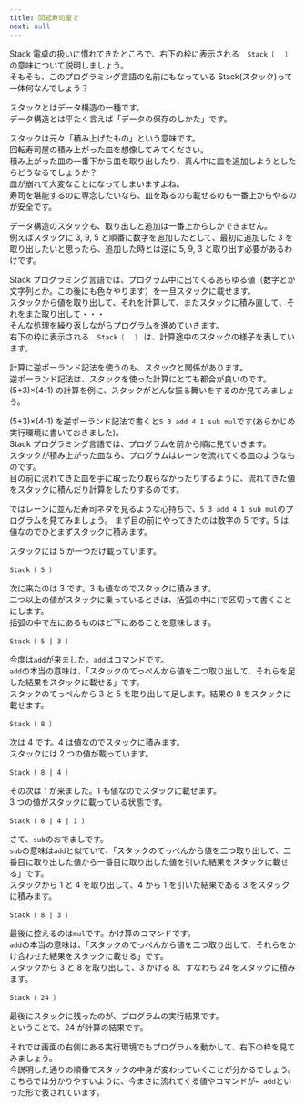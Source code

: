 ```yaml
---
title: 回転寿司屋で
next: null
---
```


Stack 電卓の扱いに慣れてきたところで、右下の枠に表示される　`Stack〔 ` ` 〕` の意味について説明しましょう。  
そもそも、このプログラミング言語の名前にもなっている Stack(スタック)って一体何なんでしょう？

スタックとはデータ構造の一種です。  
データ構造とは平たく言えば「データの保存のしかた」です。

スタックは元々「積み上げたもの」という意味です。  
回転寿司屋の積み上がった皿を想像してみてください。  
積み上がった皿の一番下から皿を取り出したり、真ん中に皿を追加しようとしたらどうなるでしょうか？  
皿が崩れて大変なことになってしまいますよね。  
寿司を堪能するのに専念したいなら、皿を取るのも載せるのも一番上からやるのが安全です。

データ構造のスタックも、取り出しと追加は一番上からしかできません。  
例えばスタックに 3, 9, 5 と順番に数字を追加したとして、最初に追加した 3 を取り出したいと思ったら、追加した時とは逆に 5, 9, 3 と取り出す必要があるわけです。

Stack プログラミング言語では、プログラム中に出てくるあらゆる値（数字とか文字列とか。この後にも色々やります）を一旦スタックに載せます。  
スタックから値を取り出して、それを計算して、またスタックに積み直して、それをまた取り出して・・・  
そんな処理を繰り返しながらプログラムを進めていきます。  
右下の枠に表示される　`Stack〔 ` ` 〕` は、計算途中のスタックの様子を表しています。

計算に逆ポーランド記法を使うのも、スタックと関係があります。  
逆ポーランド記法は、スタックを使った計算にとても都合が良いのです。  
(5+3)×(4-1) の計算を例に、スタックがどんな振る舞いをするのか見てみましょう。

(5+3)×(4-1) を逆ポーランド記法で書くと`5 3 add 4 1 sub mul`です(あらかじめ実行環境に書いておきました)。  
Stack プログラミング言語では、プログラムを前から順に見ていきます。  
スタックが積み上がった皿なら、プログラムはレーンを流れてくる皿のようなものです。  
目の前に流れてきた皿を手に取ったり取らなかったりするように、流れてきた値をスタックに積んだり計算をしたりするのです。

ではレーンに並んだ寿司ネタを見るような心持ちで、`5 3 add 4 1 sub mul`のプログラムを見てみましょう。
まず目の前にやってきたのは数字の 5 です。5 は値なのでひとまずスタックに積みます。

スタックには 5 が一つだけ載っています。

```
Stack〔 5 〕
```

次に来たのは 3 です。3 も値なのでスタックに積みます。  
二つ以上の値がスタックに乗っているときは、括弧の中に`|`で区切って書くことにします。  
括弧の中で左にあるものほど下にあることを意味します。

```
Stack〔 5 | 3 〕
```

今度は`add`が来ました。`add`はコマンドです。  
`add`の本当の意味は、「スタックのてっぺんから値を二つ取り出して、それらを足した結果をスタックに載せる」です。  
スタックのてっぺんから 3 と 5 を取り出して足します。結果の 8 をスタックに載せます。

```
Stack〔 8 〕
```

次は 4 です。4 は値なのでスタックに積みます。  
スタックには 2 つの値が載っています。

```
Stack〔 8 | 4 〕
```

その次は 1 が来ました。1 も値なのでスタックに載せます。  
3 つの値がスタックに載っている状態です。

```
Stack〔 8 | 4 | 1 〕
```

さて、`sub`のおでましです。  
`sub`の意味は`add`と似ていて、「スタックのてっぺんから値を二つ取り出して、二番目に取り出した値から一番目に取り出した値を引いた結果をスタックに載せる」です。  
スタックから 1 と 4 を取り出して、4 から 1 を引いた結果である 3 をスタックに積みます。

```
Stack〔 8 | 3 〕
```

最後に控えるのは`mul`です。かけ算のコマンドです。  
`add`の本当の意味は、「スタックのてっぺんから値を二つ取り出して、それらをかけ合わせた結果をスタックに載せる」です。  
スタックから 3 と 8 を取り出して、3 かける 8、すなわち 24 をスタックに積みます。

```
Stack〔 24 〕
```

最後にスタックに残ったのが、プログラムの実行結果です。  
ということで、24 が計算の結果です。

それでは画面の右側にある実行環境でもプログラムを動かして、右下の枠を見てみましょう。  
今説明した通りの順番でスタックの中身が変わっていくことが分かるでしょう。  
こちらでは分かりやすいように、今まさに流れてくる値やコマンドが`← add`といった形で表されています。
